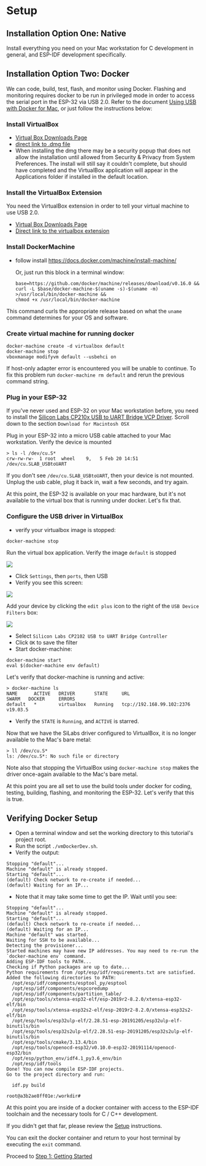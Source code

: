 
# Setup

## Installation Option One: Native

Install everything you need on your Mac workstation for C development in general, and ESP-IDF development specifically.

## Installation Option Two: Docker

We can code, build, test, flash, and monitor using Docker.  Flashing and monitoring requires docker to be run in privileged mode in order to access the serial port in the ESP-32 via USB 2.0.  Refer to the document [Using USB with Docker for Mac](https://dev.to/rubberduck/using-usb-with-docker-for-mac-3fdd), or just follow the instructions below:

### Install VirtualBox
- [Virtual Box Downloads Page](https://www.virtualbox.org/wiki/Downloads)
- [direct link to .dmg file](https://download.virtualbox.org/virtualbox/6.1.4/VirtualBox-6.1.4-136177-OSX.dmg)
- When installing the dmg there may be a security popup that does not allow the installation until allowed from Security & Privacy from System Preferences. The install will still say it couldn't complete, but should have completed and the VirtualBox application will appear in the Applications folder if installed in the default location.

### Install the VirtualBox Extension
You need the VirtualBox extension in order to tell your virtual machine to use USB 2.0.

- [Virtual Box Downloads Page](https://www.virtualbox.org/wiki/Downloads)
- [Direct link to the virtualbox extension](https://download.virtualbox.org/virtualbox/6.1.4/Oracle_VM_VirtualBox_Extension_Pack-6.1.4.vbox-extpack)

### Install DockerMachine
- follow install https://docs.docker.com/machine/install-machine/
  
  Or, just run this block in a terminal window:
  
  ```
  base=https://github.com/docker/machine/releases/download/v0.16.0 &&
  curl -L $base/docker-machine-$(uname -s)-$(uname -m) >/usr/local/bin/docker-machine &&
  chmod +x /usr/local/bin/docker-machine
  ```
This command curls the appropriate release based on what the `uname` command determines for your OS and software.
### Create virtual machine for running docker

```
docker-machine create -d virtualbox default
docker-machine stop
vboxmanage modifyvm default --usbehci on
```

If host-only adapter error is encountered you will be unable to continue. To fix this problem run `docker-machine rm default` and rerun the previous command string.

### Plug in your ESP-32

If you've never used and ESP-32 on your Mac workstation before, you need to install the [Silicon Labs CP210x USB to UART Bridge VCP Driver](https://www.silabs.com/products/development-tools/software/usb-to-uart-bridge-vcp-drivers).  Scroll down to the section `Download for Macintosh OSX`

Plug in your ESP-32 into a micro USB cable attached to your Mac workstation.  Verify the device is mounted

```
> ls -l /dev/cu.S*
crw-rw-rw-  1 root  wheel    9,   5 Feb 20 14:51 /dev/cu.SLAB_USBtoUART
```

If you don't see `/dev/cu.SLAB_USBtoUART`, then your device is not mounted.  Unplug the usb cable, plug it back in, wait a few seconds, and try again.

At this point, the ESP-32 is available on your mac hardware, but it's not available to the virtual box that is running under docker.  Let's fix that.

### Configure the USB driver in VirtualBox

 - verify your virtualbox image is stopped:
 
 ```
 docker-machine stop
 ```
 
 Run the virtual box application.  Verify the image `default` is stopped
 
![](media/vboxStopped.png)
 
- Click `Settings`, then `ports`, then USB
- Verify you see this screen:

![](media/configureUsb.png)

Add your device by clicking the `edit plus` icon to the right of the `USB Device Filters` box:

![](media/selectSiLab.png)

- Select `Silicon Labs CP2102 USB to UART Bridge Controller`
- Click `OK` to save the filter
- Start docker-machine:

```
docker-machine start
eval $(docker-machine env default)
```

Let's verify that docker-machine is running and active:

```
> docker-machine ls
NAME      ACTIVE   DRIVER       STATE     URL                         SWARM   DOCKER     ERRORS
default   *        virtualbox   Running   tcp://192.168.99.102:2376           v19.03.5   
```

- Verify the `STATE` is `Running`, and `ACTIVE` is starred.

Now that we have the SiLabs driver configured to VirtualBox, it is no longer available to the Mac's bare metal:

```
> ll /dev/cu.S*
ls: /dev/cu.S*: No such file or directory
```

Note also that stopping the VirtualBox using `docker-machine stop` makes the driver once-again available to the Mac's bare metal.

At this point you are all set to use the build tools under docker for coding, testing, building, flashing, and monitoring the ESP-32.  Let's verify that this is true.

## Verifying Docker Setup

- Open a terminal window and set the working directory to this tutorial's project root.
- Run the script `./vmDockerDev.sh`.
- Verify the output:
```
Stopping "default"...
Machine "default" is already stopped.
Starting "default"...
(default) Check network to re-create if needed...
(default) Waiting for an IP...
```
- Note that it may take some time to get the IP.  Wait until you see:

```
Stopping "default"...
Machine "default" is already stopped.
Starting "default"...
(default) Check network to re-create if needed...
(default) Waiting for an IP...
Machine "default" was started.
Waiting for SSH to be available...
Detecting the provisioner...
Started machines may have new IP addresses. You may need to re-run the `docker-machine env` command.
Adding ESP-IDF tools to PATH...
Checking if Python packages are up to date...
Python requirements from /opt/esp/idf/requirements.txt are satisfied.
Added the following directories to PATH:
  /opt/esp/idf/components/esptool_py/esptool
  /opt/esp/idf/components/espcoredump
  /opt/esp/idf/components/partition_table/
  /opt/esp/tools/xtensa-esp32-elf/esp-2019r2-8.2.0/xtensa-esp32-elf/bin
  /opt/esp/tools/xtensa-esp32s2-elf/esp-2019r2-8.2.0/xtensa-esp32s2-elf/bin
  /opt/esp/tools/esp32ulp-elf/2.28.51-esp-20191205/esp32ulp-elf-binutils/bin
  /opt/esp/tools/esp32s2ulp-elf/2.28.51-esp-20191205/esp32s2ulp-elf-binutils/bin
  /opt/esp/tools/cmake/3.13.4/bin
  /opt/esp/tools/openocd-esp32/v0.10.0-esp32-20191114/openocd-esp32/bin
  /opt/esp/python_env/idf4.1_py3.6_env/bin
  /opt/esp/idf/tools
Done! You can now compile ESP-IDF projects.
Go to the project directory and run:

  idf.py build

root@a3b2ae8ff01e:/workdir# 
```

At this point you are inside of a docker container with access to the ESP-IDF toolchain and the necessary tools for C / C++ development.

If you didn't get that far, please review the [Setup](../step-0-setup/README.md) instructions.

You can exit the docker container and return to your host terminal by executing the `exit` command.

Proceed to [Step 1:  Getting Started](../step-1-getting-started/README.md)
